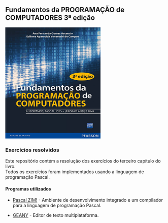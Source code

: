 ## Fundamentos da PROGRAMAÇÃO de COMPUTADORES 3ª edição 
<img src="./_imagens/livro.jpg" width="300" height="350"/>

### Exercícios resolvidos
Este repositório contém a resolução dos exercícios do terceiro capítulo do livro.</br>
Todos os exercícios foram implementados usando a linguagem de programação Pascal.


#### Programas utilizados

* [Pascal ZIM!](http://pascalzimbr.blogspot.com/) - Ambiente de desenvolvimento integrado e um compilador para a linguagem de programação Pascal.

* [GEANY](https://www.geany.org/) - Editor de texto multiplataforma.
